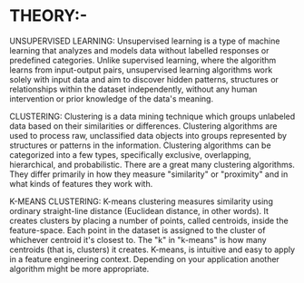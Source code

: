 # THEORY:-

UNSUPERVISED LEARNING: Unsupervised learning is a type of machine learning that analyzes and models data without labelled responses or predefined categories. Unlike supervised learning, where the algorithm learns from input-output pairs, unsupervised learning algorithms work solely with input data and aim to discover hidden patterns, structures or relationships within the dataset independently, without any human intervention or prior knowledge of the data's meaning.

CLUSTERING: Clustering is a data mining technique which groups unlabeled data based on their similarities or differences. Clustering algorithms are used to process raw, unclassified data objects into groups represented by structures or patterns in the information. Clustering algorithms can be categorized into a few types, specifically exclusive, overlapping, hierarchical, and probabilistic. There are a great many clustering algorithms. They differ primarily in how they measure "similarity" or "proximity" and in what kinds of features they work with. 

K-MEANS CLUSTERING: K-means clustering measures similarity using ordinary straight-line distance (Euclidean distance, in other words). It creates clusters by placing a number of points, called centroids, inside the feature-space. Each point in the dataset is assigned to the cluster of whichever centroid it's closest to. The "k" in "k-means" is how many centroids (that is, clusters) it creates. K-means, is intuitive and easy to apply in a feature engineering context. Depending on your application another algorithm might be more appropriate.
